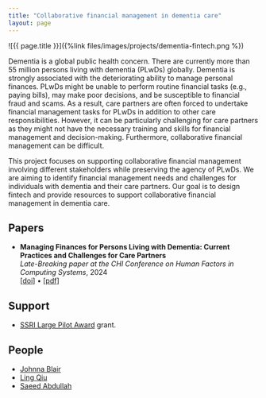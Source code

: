 ```yaml
---
title: "Collaborative financial management in dementia care"
layout: page
---
```


<div class="row">
<div class="col-md-12">
<div class="col-xs-offset-1 col-md-10" markdown="1">
![{{ page.title }}]({%link files/images/projects/dementia-fintech.png %})
</div>
</div>
</div>

Dementia is a global public health concern. There are currently more than 55
million persons living with dementia (PLwDs) globally. Dementia is strongly
associated with the deteriorating ability to manage personal finances. PLwDs
might be unable to perform routine financial tasks (e.g., paying bills), may
make poor decisions, and be susceptible to financial fraud and scams. As a
result, care partners are often forced to undertake financial management
tasks for PLwDs in addition to other care responsibilities. However, it can be
particularly challenging for care partners as they might not have the necessary
training and skills for financial management and decision-making. Furthermore,
collaborative financial management can be difficult.

This project focuses on supporting collaborative financial management involving
different stakeholders while preserving the agency of PLwDs. We are aiming to
identify financial management needs and challenges for individuals with
dementia and their care partners. Our goal is to design fintech and provide
resources to support collaborative financial management in dementia care.



## Papers ##
* **Managing Finances for Persons Living with Dementia: Current Practices and Challenges for Care Partners**\
_Late-Breaking paper at the CHI Conference on Human Factors in Computing Systems_, 2024\
\[[doi](https://doi.org/10.1145/3613905.3650809)\] &bull; \[[pdf](https://saeedabdullah.com/files/pubs/2024-chi-lbw-dementia-fintech.pdf)\]

## Support ##
* [SSRI Large Pilot Award](https://ssri.psu.edu/funding/ssri-pilot-award) grant.

## People ##
* [Johnna Blair](https://johnnablair.weebly.com)  
* [Ling Qiu](https://lingqiu3.github.io)
* [Saeed Abdullah](https://saeedabdullah.com)
